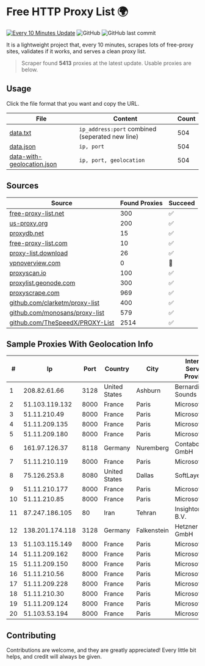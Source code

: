 
# Free HTTP Proxy List 🌍

[![Every 10 Minutes Update](https://github.com/mertguvencli/http-proxy-list/actions/workflows/main.yml/badge.svg?branch=main)](https://github.com/mertguvencli/http-proxy-list/actions/workflows/main.yml)
![GitHub](https://img.shields.io/github/license/mertguvencli/http-proxy-list)
![GitHub last commit](https://img.shields.io/github/last-commit/mertguvencli/http-proxy-list)

It is a lightweight project that, every 10 minutes, scrapes lots of free-proxy sites, validates if it works, and serves a clean proxy list.


> Scraper found **5413** proxies at the latest update. Usable proxies are below.

## Usage

Click the file format that you want and copy the URL.


|File|Content|Count|
|----|-------|-----|
|[data.txt](https://raw.githubusercontent.com/mertguvencli/http-proxy-list/main/proxy-list/data.txt)|`ip_address:port` combined (seperated new line)|504|
|[data.json](https://raw.githubusercontent.com/mertguvencli/http-proxy-list/main/proxy-list/data.json)|`ip, port`|504|
|[data-with-geolocation.json](https://raw.githubusercontent.com/mertguvencli/http-proxy-list/main/proxy-list/data-with-geolocation.json)|`ip, port, geolocation`|504|

## Sources

|Source|Found Proxies|Succeed|
|------|-------------|-------|
|[free-proxy-list.net](https://free-proxy-list.net)|300|✅|
|[us-proxy.org](https://www.us-proxy.org)|200|✅|
|[proxydb.net](http://proxydb.net)|15|✅|
|[free-proxy-list.com](https://free-proxy-list.com/?page=&port=&type%5B%5D=http&type%5B%5D=https&up_time=0&search=Search)|10|✅|
|[proxy-list.download](https://www.proxy-list.download/HTTP)|26|✅|
|[vpnoverview.com](https://vpnoverview.com/privacy/anonymous-browsing/free-proxy-servers)|0|🚫|
|[proxyscan.io](https://www.proxyscan.io)|100|✅|
|[proxylist.geonode.com](https://proxylist.geonode.com/api/proxy-list?limit=300&page=1&sort_by=lastChecked&sort_type=desc&protocols=http,https)|300|✅|
|[proxyscrape.com](https://api.proxyscrape.com/v2/?request=displayproxies&protocol=http&timeout=10000&country=all&ssl=all&anonymity=all)|969|✅|
|[github.com/clarketm/proxy-list](https://raw.githubusercontent.com/clarketm/proxy-list/master/proxy-list-raw.txt)|400|✅|
|[github.com/monosans/proxy-list](https://raw.githubusercontent.com/monosans/proxy-list/main/proxies/http.txt)|579|✅|
|[github.com/TheSpeedX/PROXY-List](https://raw.githubusercontent.com/TheSpeedX/PROXY-List/master/http.txt)|2514|✅|


## Sample Proxies With Geolocation Info

|#|Ip|Port|Country|City|Internet Service Provider|
|-|--|----|-------|----|-------------------------|
|1|208.82.61.66|3128|United States|Ashburn|Bernardi Sounds|
|2|51.103.119.132|8000|France|Paris|Microsoft|
|3|51.11.210.49|8000|France|Paris|Microsoft|
|4|51.11.209.135|8000|France|Paris|Microsoft|
|5|51.11.209.180|8000|France|Paris|Microsoft|
|6|161.97.126.37|8118|Germany|Nuremberg|Contabo GmbH|
|7|51.11.210.119|8000|France|Paris|Microsoft|
|8|75.126.253.8|8080|United States|Dallas|SoftLayer|
|9|51.11.210.177|8000|France|Paris|Microsoft|
|10|51.11.210.85|8000|France|Paris|Microsoft|
|11|87.247.186.105|80|Iran|Tehran|Insightometrics B.V.|
|12|138.201.174.118|3128|Germany|Falkenstein|Hetzner Online GmbH|
|13|51.103.115.149|8000|France|Paris|Microsoft|
|14|51.11.209.162|8000|France|Paris|Microsoft|
|15|51.11.209.150|8000|France|Paris|Microsoft|
|16|51.11.210.56|8000|France|Paris|Microsoft|
|17|51.11.209.228|8000|France|Paris|Microsoft|
|18|51.11.210.30|8000|France|Paris|Microsoft|
|19|51.11.209.124|8000|France|Paris|Microsoft|
|20|51.103.53.194|8000|France|Paris|Microsoft|



## Contributing

Contributions are welcome, and they are greatly appreciated! Every
little bit helps, and credit will always be given.

